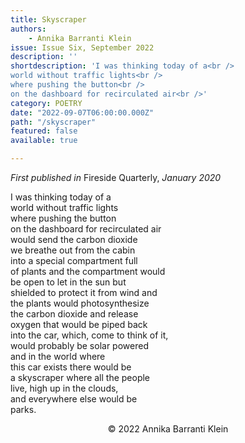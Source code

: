 ```yaml
---
title: Skyscraper
authors:
    - Annika Barranti Klein
issue: Issue Six, September 2022
description: ''
shortdescription: 'I was thinking today of a<br />
world without traffic lights<br />
where pushing the button<br />
on the dashboard for recirculated air<br />'
category: POETRY
date: "2022-09-07T06:00:00.000Z"
path: "/skyscraper"
featured: false
available: true

---
```


*First published in* Fireside Quarterly, *January 2020*

I was thinking today of a<br />
world without traffic lights<br />
where pushing the button<br />
on the dashboard for recirculated air<br />
would send the carbon dioxide<br />
we breathe out from the cabin<br />
into a special compartment full<br />
of plants and the compartment would<br />
be open to let in the sun but<br />
shielded to protect it from wind and<br />
the plants would photosynthesize<br />
the carbon dioxide and release<br />
oxygen that would be piped back<br />
into the car, which, come to think of it,<br />
would probably be solar powered<br />
and in the world where<br />
this car exists there would be<br />
a skyscraper where all the people<br />
live, high up in the clouds,<br />
and everywhere else would be<br />
parks.<br />


<p style="text-align: center;">© 2022 Annika Barranti Klein</p>